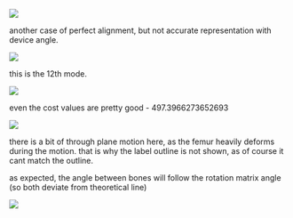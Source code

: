 ![](C:\Users\Aayush\AppData\Roaming\marktext\images\2024-02-11-10-49-59-image.png)

another case of perfect alignment, but not accurate representation with device angle. 

![](C:\Users\Aayush\AppData\Roaming\marktext\images\2024-02-11-10-50-33-image.png)

this is the 12th mode. 

![](C:\Users\Aayush\AppData\Roaming\marktext\images\2024-02-11-10-57-05-image.png)

even the cost values are pretty good - 497.3966273652693

![](C:\Users\Aayush\AppData\Roaming\marktext\images\2024-02-11-11-30-35-image.png)

there is a bit of through plane motion here, as the femur heavily deforms during the motion. that is why the label outline is not shown, as of course it cant match the outline. 

as expected, the angle between bones will follow the rotation matrix angle (so both deviate from theoretical line)

![](C:\Users\Aayush\AppData\Roaming\marktext\images\2024-02-11-12-03-01-image.png)
